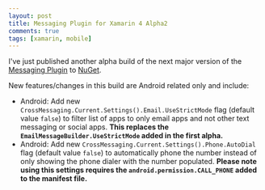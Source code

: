 ```yaml
---
layout: post
title: Messaging Plugin for Xamarin 4 Alpha2
comments: true
tags: [xamarin, mobile]
---
```


I've just published another alpha build of the next major version of the [Messaging Plugin](https://github.com/cjlotz/Xamarin.Plugins) to [NuGet](https://www.nuget.org/packages/Xam.Plugins.Messaging/4.0.0-alpha2).  

New features/changes in this build are Android related only and include:
- Android: Add new `CrossMessaging.Current.Settings().Email.UseStrictMode` flag (default value `false`) to filter list of apps to only email apps and not other text messaging or social apps. **This replaces the `EmailMessageBuilder.UseStrictMode` added in the first alpha.**
- Android: Add new `CrossMessaging.Current.Settings().Phone.AutoDial` flag (default value `false`) to automatically phone the number instead of only showing the phone dialer with the number populated. **Please note using this settings requires the `android.permission.CALL_PHONE` added to the manifest file.**
